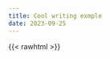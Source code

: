 ```yaml
---
title: Cool writing exmple
date: 2023-09-25
---
```


{{< rawhtml >}}
<!DOCTYPE html>
<html lang="en">
<head>
    <meta charset="UTF-8">
    <meta name="viewport" content="width=device-width, initial-scale=1.0">
    <title>Handwriting Animation</title>
    
</head>
<body>
    <div class="handwriting-container">
        <div class="handwriting-text"></div>
    </div>
    <script>
        const sentences = [
    "Hello (English)",
    "Bonjour (French)",
    "Hola (Spanish)",
    "Ciao (Italian)",
    "Guten Tag (German)",
    "Olá (Portuguese)",
    "Konnichiwa (Japanese)",
    "Namaste (Hindi)",
    "Salam (Arabic)",
    "Zdravo (Serbian)",
    "Aloha (Hawaiian)",
    "Hej (Swedish)",
    "Merhaba (Turkish)",
    "Saluton (Esperanto)",
    "Kamusta (Filipino)",
    "Nǐ hǎo (Chinese)",
    "你好 (Chinese Simplified)",
    "Annyeonghaseyo (Korean)",
    "Ahoj (Czech)",
    "Halo (Indonesian)",
    "Sawubona (Zulu)",
    "Բարև (Armenian)",
    "გამარჯობა (Georgian)",
    "Γειά σας (Greek)",
    "שלום (Hebrew)",
    "नमस्ते (Nepali)",
    "Привет (Russian)",
    "مرحبا (Urdu)",
    "வணக்கம் (Tamil)",
    "ಹಲೋ (Kannada)",
    "สวัสดี (Thai)",
    "ਹੈਲੋ (Punjabi)",
    "ជំរាបសួរ (Khmer)"
];

        const textElement = document.querySelector(".handwriting-text");

        let currentSentenceIndex = 0;

        function writeSentence() {
            const currentSentence = sentences[currentSentenceIndex];
            let characterIndex = 0;

            function typeCharacter() {
                textElement.textContent += currentSentence[characterIndex];
                characterIndex++;

                if (characterIndex < currentSentence.length) {
                    setTimeout(typeCharacter, 50);
                } else {
                    setTimeout(deleteSentence, 2000);
                }
            }

            typeCharacter();
        }

        function deleteSentence() {
            let text = textElement.textContent;
            textElement.textContent = text.slice(0, -1);

            if (text.length > 0) {
                setTimeout(deleteSentence, 30);
            } else {
                currentSentenceIndex = (currentSentenceIndex + 1) % sentences.length;
                setTimeout(writeSentence, 500);
            }
        }

        writeSentence();
    </script>
</body>
</html>

{{< /rawhtml >}}
